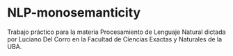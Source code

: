 # NLP-monosemanticity
Trabajo práctico para la materia Procesamiento de Lenguaje Natural dictada por Luciano Del Corro en la Facultad de Ciencias Exactas y Naturales de la UBA.

